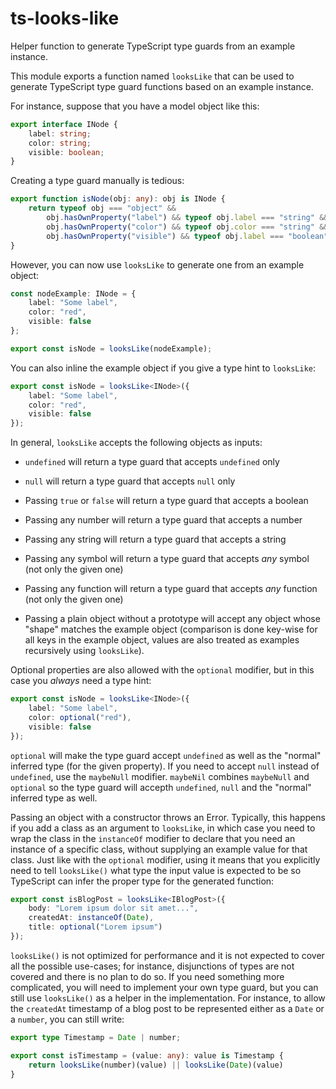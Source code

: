 ts-looks-like
=============

Helper function to generate TypeScript type guards from an example instance.

This module exports a function named `looksLike` that can be used to generate
TypeScript type guard functions based on an example instance.

For instance, suppose that you have a model object like this:

```ts
export interface INode {
    label: string;
    color: string;
    visible: boolean;
}
```

Creating a type guard manually is tedious:

```ts
export function isNode(obj: any): obj is INode {
    return typeof obj === "object" &&
        obj.hasOwnProperty("label") && typeof obj.label === "string" &&
        obj.hasOwnProperty("color") && typeof obj.color === "string" &&
        obj.hasOwnProperty("visible") && typeof obj.label === "boolean";
}
```

However, you can now use `looksLike` to generate one from an example object:

```ts
const nodeExample: INode = {
    label: "Some label",
    color: "red",
    visible: false
};

export const isNode = looksLike(nodeExample);
```

You can also inline the example object if you give a type hint to `looksLike`:

```ts
export const isNode = looksLike<INode>({
    label: "Some label",
    color: "red",
    visible: false
});
```

In general, `looksLike` accepts the following objects as inputs:

* `undefined` will return a type guard that accepts `undefined` only

* `null` will return a type guard that accepts `null` only

* Passing `true` or `false` will return a type guard that accepts a boolean

* Passing any number will return a type guard that accepts a number

* Passing any string will return a type guard that accepts a string

* Passing any symbol will return a type guard that accepts *any* symbol (not
  only the given one)

* Passing any function will return a type guard that accepts *any* function
  (not only the given one)

* Passing a plain object without a prototype will accept any object whose
  "shape" matches the example object (comparison is done key-wise for all keys
  in the example object, values are also treated as examples recursively using
  `looksLike`).

Optional properties are also allowed with the `optional` modifier, but in this
case you *always* need a type hint:

```ts
export const isNode = looksLike<INode>({
    label: "Some label",
    color: optional("red"),
    visible: false
});
```

`optional` will make the type guard accept `undefined` as well as the "normal"
inferred type (for the given property). If you need to accept `null` instead of
`undefined`, use the `maybeNull` modifier. `maybeNil` combines `maybeNull` and
`optional` so the type guard will accepth `undefined`, `null` and the "normal"
inferred type as well.

Passing an object with a constructor throws an Error. Typically, this happens
if you add a class as an argument to `looksLike`, in which case you need to
wrap the class in the `instanceOf` modifier to declare that you need an instance
of a specific class, without supplying an example value for that class. Just like
with the `optional` modifier, using it means that you explicitly need to tell
`looksLike()` what type the input value is expected to be so TypeScript can
infer the proper type for the generated function:

```ts
export const isBlogPost = looksLike<IBlogPost>({
    body: "Lorem ipsum dolor sit amet...",
    createdAt: instanceOf(Date),
    title: optional("Lorem ipsum")
});
```

`looksLike()` is not optimized for performance and it is not expected to cover
all the possible use-cases; for instance, disjunctions of types are not covered
and there is no plan to do so. If you need something more complicated, you will
need to implement your own type guard, but you can still use `looksLike()` as a
helper in the implementation. For instance, to allow the `createdAt` timestamp
of a blog post to be represented either as a `Date` or a `number`,
you can still write:

```ts
export type Timestamp = Date | number;

export const isTimestamp = (value: any): value is Timestamp {
    return looksLike(number)(value) || looksLike(Date)(value)
}
```
